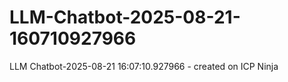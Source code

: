 # LLM-Chatbot-2025-08-21-160710927966
LLM Chatbot-2025-08-21 16:07:10.927966 - created on ICP Ninja
